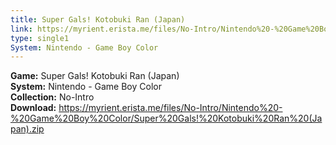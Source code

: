 ```yaml
---
title: Super Gals! Kotobuki Ran (Japan)
link: https://myrient.erista.me/files/No-Intro/Nintendo%20-%20Game%20Boy%20Color/Super%20Gals!%20Kotobuki%20Ran%20(Japan).zip
type: single1
System: Nintendo - Game Boy Color
---
```

<b>Game:</b> Super Gals! Kotobuki Ran (Japan)<br>
<b>System:</b> Nintendo - Game Boy Color<br>
<b>Collection:</b> No-Intro<br>
<b>Download:</b> https://myrient.erista.me/files/No-Intro/Nintendo%20-%20Game%20Boy%20Color/Super%20Gals!%20Kotobuki%20Ran%20(Japan).zip
